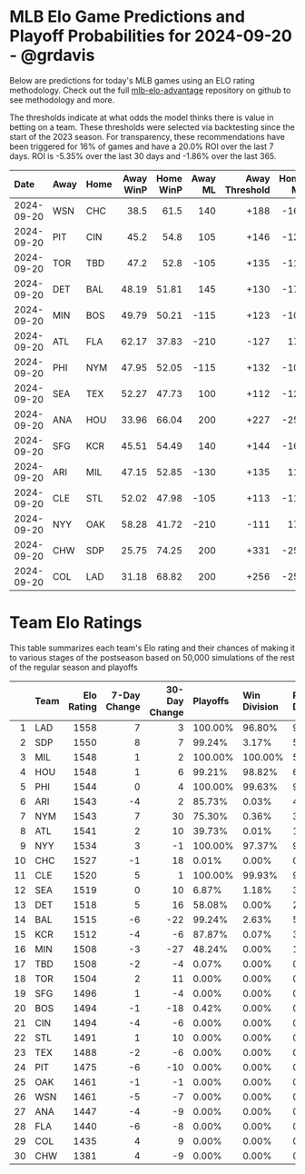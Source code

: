 # MLB Elo Game Predictions and Playoff Probabilities for 2024-09-20 - @grdavis
Below are predictions for today's MLB games using an ELO rating methodology. Check out the full [mlb-elo-advantage](https://github.com/grdavis/mlb-elo-advantage) repository on github to see methodology and more.

The thresholds indicate at what odds the model thinks there is value in betting on a team. These thresholds were selected via backtesting since the start of the 2023 season. For transparency, these recommendations have been triggered for 16% of games and have a 20.0% ROI over the last 7 days. ROI is -5.35% over the last 30 days and -1.86% over the last 365.

| Date       | Away   | Home   |   Away WinP |   Home WinP |   Away ML |   Away Threshold |   Home ML |   Home Threshold |
|:-----------|:-------|:-------|------------:|------------:|----------:|-----------------:|----------:|-----------------:|
| 2024-09-20 | WSN    | CHC    |       38.5  |       61.5  |       140 |             +188 |      -165 |             -124 |
| 2024-09-20 | PIT    | CIN    |       45.2  |       54.8  |       105 |             +146 |      -125 |             +103 |
| 2024-09-20 | TOR    | TBD    |       47.2  |       52.8  |      -105 |             +135 |      -115 |             +110 |
| 2024-09-20 | DET    | BAL    |       48.19 |       51.81 |       145 |             +130 |      -175 |             +114 |
| 2024-09-20 | MIN    | BOS    |       49.79 |       50.21 |      -115 |             +123 |      -105 |             +121 |
| 2024-09-20 | ATL    | FLA    |       62.17 |       37.83 |      -210 |             -127 |       170 |             +193 |
| 2024-09-20 | PHI    | NYM    |       47.95 |       52.05 |      -115 |             +132 |      -105 |             +113 |
| 2024-09-20 | SEA    | TEX    |       52.27 |       47.73 |       100 |             +112 |      -120 |             +133 |
| 2024-09-20 | ANA    | HOU    |       33.96 |       66.04 |       200 |             +227 |      -250 |             -147 |
| 2024-09-20 | SFG    | KCR    |       45.51 |       54.49 |       140 |             +144 |      -165 |             +104 |
| 2024-09-20 | ARI    | MIL    |       47.15 |       52.85 |      -130 |             +135 |       110 |             +110 |
| 2024-09-20 | CLE    | STL    |       52.02 |       47.98 |      -105 |             +113 |      -115 |             +131 |
| 2024-09-20 | NYY    | OAK    |       58.28 |       41.72 |      -210 |             -111 |       170 |             +166 |
| 2024-09-20 | CHW    | SDP    |       25.75 |       74.25 |       200 |             +331 |      -250 |             -202 |
| 2024-09-20 | COL    | LAD    |       31.18 |       68.82 |       200 |             +256 |      -250 |             -163 |

# Team Elo Ratings
This table summarizes each team's Elo rating and their chances of making it to various stages of the postseason based on 50,000 simulations of the rest of the regular season and playoffs

|    | Team   |   Elo Rating |   7-Day Change |   30-Day Change | Playoffs   | Win Division   | Reach Div. Rd.   | Reach CS   | Reach WS   | Win WS   |
|---:|:-------|-------------:|---------------:|----------------:|:-----------|:---------------|:-----------------|:-----------|:-----------|:---------|
|  1 | LAD    |         1558 |              7 |               3 | 100.00%    | 96.80%         | 97.68%           | 52.93%     | 28.85%     | 17.27%   |
|  2 | SDP    |         1550 |              8 |               7 | 99.24%     | 3.17%          | 53.69%           | 26.06%     | 13.29%     | 7.57%    |
|  3 | MIL    |         1548 |              1 |               2 | 100.00%    | 100.00%        | 59.27%           | 29.00%     | 14.21%     | 8.10%    |
|  4 | HOU    |         1548 |              1 |               6 | 99.21%     | 98.82%         | 61.00%           | 33.82%     | 19.24%     | 9.45%    |
|  5 | PHI    |         1544 |              0 |               4 | 100.00%    | 99.63%         | 96.13%           | 47.97%     | 22.76%     | 12.65%   |
|  6 | ARI    |         1543 |             -4 |               2 | 85.73%     | 0.03%          | 40.07%           | 19.07%     | 9.06%      | 4.86%    |
|  7 | NYM    |         1543 |              7 |              30 | 75.30%     | 0.36%          | 35.17%           | 16.48%     | 7.80%      | 4.15%    |
|  8 | ATL    |         1541 |              2 |              10 | 39.73%     | 0.01%          | 17.98%           | 8.49%      | 4.03%      | 2.18%    |
|  9 | NYY    |         1534 |              3 |              -1 | 100.00%    | 97.37%         | 98.81%           | 54.05%     | 28.59%     | 12.96%   |
| 10 | CHC    |         1527 |             -1 |              18 | 0.01%      | 0.00%          | 0.00%            | 0.00%      | 0.00%      | 0.00%    |
| 11 | CLE    |         1520 |              5 |               1 | 100.00%    | 99.93%         | 99.08%           | 48.22%     | 23.13%     | 9.67%    |
| 12 | SEA    |         1519 |              0 |              10 | 6.87%      | 1.18%          | 3.00%            | 1.39%      | 0.66%      | 0.26%    |
| 13 | DET    |         1518 |              5 |              16 | 58.08%     | 0.00%          | 25.11%           | 11.74%     | 5.51%      | 2.21%    |
| 14 | BAL    |         1515 |             -6 |             -22 | 99.24%     | 2.63%          | 53.75%           | 24.23%     | 11.15%     | 4.38%    |
| 15 | KCR    |         1512 |             -4 |              -6 | 87.87%     | 0.07%          | 39.46%           | 17.76%     | 7.82%      | 2.92%    |
| 16 | MIN    |         1508 |             -3 |             -27 | 48.24%     | 0.00%          | 19.61%           | 8.73%      | 3.86%      | 1.36%    |
| 17 | TBD    |         1508 |             -2 |              -4 | 0.07%      | 0.00%          | 0.03%            | 0.01%      | 0.01%      | 0.00%    |
| 18 | TOR    |         1504 |              2 |              11 | 0.00%      | 0.00%          | 0.00%            | 0.00%      | 0.00%      | 0.00%    |
| 19 | SFG    |         1496 |              1 |              -4 | 0.00%      | 0.00%          | 0.00%            | 0.00%      | 0.00%      | 0.00%    |
| 20 | BOS    |         1494 |             -1 |             -18 | 0.42%      | 0.00%          | 0.15%            | 0.05%      | 0.02%      | 0.01%    |
| 21 | CIN    |         1494 |             -4 |              -6 | 0.00%      | 0.00%          | 0.00%            | 0.00%      | 0.00%      | 0.00%    |
| 22 | STL    |         1491 |              1 |              10 | 0.00%      | 0.00%          | 0.00%            | 0.00%      | 0.00%      | 0.00%    |
| 23 | TEX    |         1488 |             -2 |              -6 | 0.00%      | 0.00%          | 0.00%            | 0.00%      | 0.00%      | 0.00%    |
| 24 | PIT    |         1475 |             -6 |             -10 | 0.00%      | 0.00%          | 0.00%            | 0.00%      | 0.00%      | 0.00%    |
| 25 | OAK    |         1461 |             -1 |              -1 | 0.00%      | 0.00%          | 0.00%            | 0.00%      | 0.00%      | 0.00%    |
| 26 | WSN    |         1461 |             -5 |              -7 | 0.00%      | 0.00%          | 0.00%            | 0.00%      | 0.00%      | 0.00%    |
| 27 | ANA    |         1447 |             -4 |              -9 | 0.00%      | 0.00%          | 0.00%            | 0.00%      | 0.00%      | 0.00%    |
| 28 | FLA    |         1440 |             -6 |              -8 | 0.00%      | 0.00%          | 0.00%            | 0.00%      | 0.00%      | 0.00%    |
| 29 | COL    |         1435 |              4 |               9 | 0.00%      | 0.00%          | 0.00%            | 0.00%      | 0.00%      | 0.00%    |
| 30 | CHW    |         1381 |              4 |              -9 | 0.00%      | 0.00%          | 0.00%            | 0.00%      | 0.00%      | 0.00%    |
